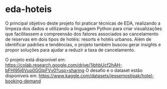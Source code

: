 # eda-hoteis
O principal objetivo deste projeto foi praticar técnicas de EDA, realizando a limpeza dos dados e utilizando a linguagem Python para criar visualizações que facilitassem a compreensão dos fatores associados ao cancelamento de reservas em dois tipos de hotéis: resorts e hotéis urbanos.
Além de identificar padrões e tendências, o projeto também buscou gerar insights e propor soluções para ajudar a reduzir a taxa de cancelamento.

O projeto está disponível em: https://colab.research.google.com/drive/1ibhbUcf2hAH-bFHl95j6Vuo0GGlpFVv0?usp=sharing
O desafio e o dataset estão disponíveis em: https://www.kaggle.com/datasets/jessemostipak/hotel-booking-demand
